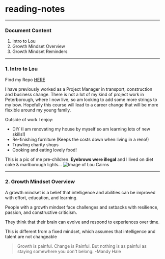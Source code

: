# reading-notes
***
### Document Content

1. Intro to Lou
2. Growth Mindset Overview
3. Growth Mindset Reminders
***

### 1. Intro to Lou

Find my Repo [HERE](https://github.com/LouCairns?tab=repositories)


I have previously worked as a Project Manager in transport, construction and business change. There is not a lot of my kind of project work in Peterborough, where I now live, so am looking to add some more strings to my bow. Hopefully this course will lead to a career change that will be more flexible around my young family.

Outside of work I enjoy:
- DIY (I am renovating my house by myself so am learning lots of new skills!)
- Re-finishing furniture (Keeps the costs down when living in a reno!)
- Trawling charity shops
- Cooking and eating lovely food!

This is a pic of me pre-children. **Eyebrows were illegal** and I lived on diet coke & marlborough lights...
![Image of Lou Cairns](https://www.ltmuseum.co.uk/system/files/styles/collection_item_component_600_px_wide/private/collection_item/i0000vfx_0.jpg?itok=5fqrLwPb)
***

### 2. Growth Mindset Overview

A growth mindset is a belief that intelligence and abilities can be improved with effort, education, and learning. 

People with a growth mindset face challenges and setbacks with resilience, passion, and constructive criticism. 

They think that their brain can evolve and respond to experiences over time. 

This is different from a fixed mindset, which assumes that intelligence and talent are not changeable

>Growth is painful.
>Change is Painful.
>But nothing is as painful as staying somewhere you don't belong.
>-Mandy Hale

